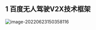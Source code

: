 ## 1 百度无人驾驶V2X技术框架

![image-20220623150358116](https://www.lovebetterworld.com:8443/uploads/2022/06/23/62b410a13015e.png)